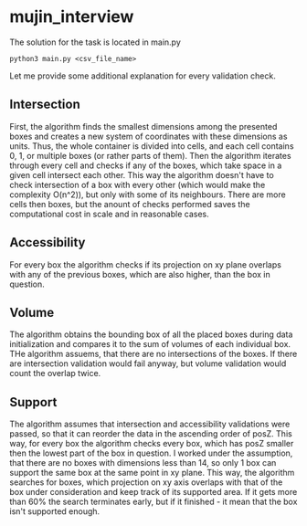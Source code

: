 # mujin_interview

The solution for the task is located in main.py

```
python3 main.py <csv_file_name>
```

Let me provide some additional explanation for every validation check.

## Intersection
First, the algorithm finds the smallest dimensions among the presented boxes and creates a new system of coordinates with these dimensions as units. Thus, the whole container is divided into cells, and each cell contains 0, 1, or multiple boxes (or rather parts of them). Then the algorithm iterates through every cell and checks if any of the boxes, which take space in a given cell intersect each other. This way the algorithm doesn't have to check intersection of a box with every other (which would make the complexity O(n^2)), but only with some of its neighbours. There are more cells then boxes, but the anount of checks performed saves the computational cost in scale and in reasonable cases.

## Accessibility
For every box the algorithm checks if its projection on xy plane overlaps with any of the previous boxes, which are also higher, than the box in question. 

## Volume
The algorithm obtains the bounding box of all the placed boxes during data initialization and compares it to the sum of volumes of each individual box. THe algorithm assuems, that there are no intersections of the boxes. If there are intersection validation would fail anyway, but volume validation would count the overlap twice.

## Support
The algorithm assumes that intersection and accessibility validations were passed, so that it can reorder the data in the ascending order of posZ. This way, for every box the algorithm checks every box, which has posZ smaller then the lowest part of the box in question. I worked under the assumption, that there are no boxes with dimensions less than 14, so only 1 box can support the same box at the same point in xy plane. This way, the algorithm searches for boxes, which projection on xy axis overlaps with that of the box under consideration and keep track of its supported area. If it gets more than 60% the search terminates early, but if it finished - it mean that the box isn't supported enough.